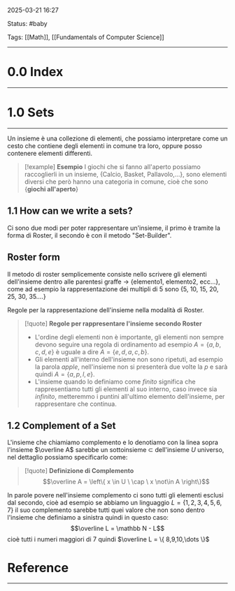 2025-03-21 16:27

Status: #baby 

Tags:  [[Math]], [[Fundamentals of Computer Science]]

---
# 0.0 Index
---
# 1.0 Sets
---
Un insieme è una collezione di elementi, che possiamo interpretare come un cesto che contiene degli elementi in comune tra loro, oppure posso contenere elementi differenti.

>[!example] **Esempio**
>I giochi che si fanno all'aperto possiamo raccoglierli in un insieme, {Calcio, Basket, Pallavolo,...}, sono elementi diversi che però hanno una categoria in comune, cioè che sono {**giochi all'aperto**}

## 1.1 How can we write a sets?
Ci sono due modi per poter rappresentare un'insieme, il primo è tramite la forma di Roster, il secondo è con il metodo "Set-Builder".
## Roster form
Il metodo di roster semplicemente consiste nello scrivere gli elementi dell'insieme dentro alle parentesi graffe -> {elemento1, elemento2, ecc...}, come ad esempio la rappresentazione dei multipli di 5 sono {5, 10, 15, 20, 25, 30, 35….}

Regole per la rappresentazione dell'insieme nella modalità di Roster.

>[!quote] **Regole per rappresentare l'insieme secondo Roster**
>- L'ordine degli elementi non è importante, gli elementi non sempre devono seguire una regola di ordinamento ad esempio $A= \{ a, b, c, d, e\}$ è uguale a dire $A= \{ e, d, a, c, b \}$.
>- Gli elementi all'interno dell'insieme non sono ripetuti, ad esempio la parola *apple*, nell'insieme non si presenterà due volte la $p$ e sarà quindi $A=\{a,p,l,e\}$.
>- L'insieme quando lo definiamo come $finito$ significa che rappresentiamo tutti gli elementi al suo interno, caso invece sia $infinito$, metteremmo i puntini all'ultimo elemento dell'insieme, per rappresentare che continua.

## 1.2 Complement of a Set
L'insieme che chiamiamo complemento e lo denotiamo con la linea sopra l'insieme $\overline A$ sarebbe un sottoinsieme $\subset$ dell'insieme $U$ universo, nel dettaglio possiamo specificarlo come:

>[!quote] **Definizione di Complemento**
>$$\overline A = \left\{  x \in U \ \cap \ x \not\in A  \right\}$$

In parole povere nell'insieme complemento ci sono tutti gli elementi esclusi dal secondo, cioè ad esempio se abbiamo un linguaggio $L=\{ 1,2,3,4,5,6,7 \}$ il suo complemento sarebbe tutti quei valore  che non sono dentro l'insieme che definiamo a sinistra quindi in questo caso:
$$\overline L = \mathbb N - L$$
cioè tutti i numeri maggiori di $7$ quindi $\overline L = \{ 8,9,10,\dots \}$
# Reference
---
 

